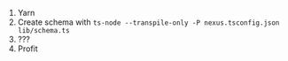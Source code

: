 1. Yarn
2. Create schema with `ts-node --transpile-only -P nexus.tsconfig.json lib/schema.ts`
3. ???
4. Profit
